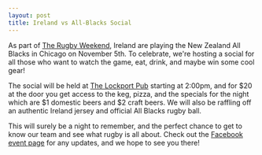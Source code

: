 ```yaml
---
layout: post
title: Ireland vs All-Blacks Social
---
```

As part of [The Rugby Weekend](https://therugbyweekend.com/), Ireland are playing the New Zealand All Blacks in Chicago on November 5th.
To celebrate, we're hosting a social for all those who want to watch the game, eat, drink, and maybe win some cool gear! 

The social will be held at [The Lockport Pub](https://www.google.com/maps/place/Lockport+Pub/@43.1534528,-78.6644884,15z/data=!4m5!3m4!1s0x0:0x64ec09b71370afc1!8m2!3d43.1534528!4d-78.6644884)
starting at 2:00pm, and for $20 at the door you get access to the keg, pizza, and the specials for the night which are $1 domestic beers and
$2 craft beers. We will also be raffling off an authentic Ireland jersey and official All Blacks rugby ball.

This will surely be a night to remember, and the perfect chance to get to know our team and see what rugby is all about. Check out the [Facebook event page](https://www.facebook.com/events/144506779344401/)
for any updates, and we hope to see you there!